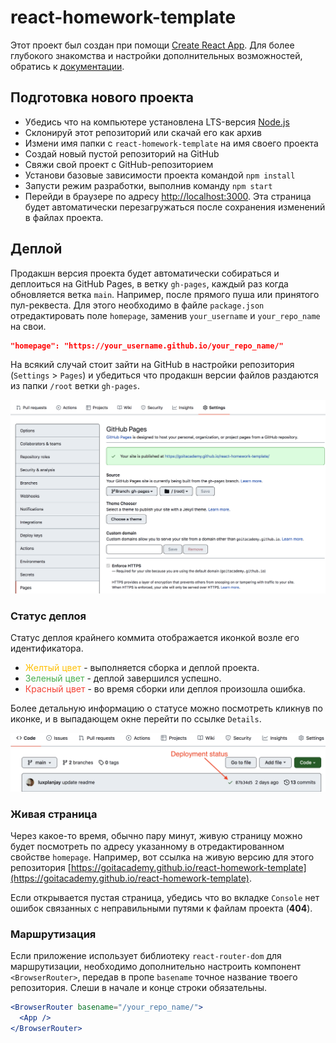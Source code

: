 # react-homework-template

Этот проект был создан при помощи
[Create React App](https://github.com/facebook/create-react-app). Для более
глубокого знакомства и настройки дополнительных возможностей, обратись к
[документации](https://facebook.github.io/create-react-app/docs/getting-started).

## Подготовка нового проекта

- Убедись что на компьютере установлена LTS-версия
  [Node.js](https://nodejs.org/en/)
- Склонируй этот репозиторий или скачай его как архив
- Измени имя папки с `react-homework-template` на имя своего проекта
- Создай новый пустой репозиторий на GitHub
- Свяжи свой проект с GitHub-репозиторием
- Установи базовые зависимости проекта командой `npm install`
- Запусти режим разработки, выполнив команду `npm start`
- Перейди в браузере по адресу [http://localhost:3000](http://localhost:3000).
  Эта страница будет автоматически перезагружаться после сохранения изменений в
  файлах проекта.

## Деплой

Продакшн версия проекта будет автоматически собираться и деплоиться на GitHub
Pages, в ветку `gh-pages`, каждый раз когда обновляется ветка `main`. Например,
после прямого пуша или принятого пул-реквеста. Для этого необходимо в файле
`package.json` отредактировать поле `homepage`, заменив `your_username` и
`your_repo_name` на свои.

```json
"homepage": "https://your_username.github.io/your_repo_name/"
```

На всякий случай стоит зайти на GitHub в настройки репозитория (`Settings` >
`Pages`) и убедиться что продакшн версии файлов раздаются из папки `/root` ветки
`gh-pages`.

![GitHub Pages settings](./settings.png)

### Статус деплоя

Статус деплоя крайнего коммита отображается иконкой возле его идентификатора.

- <span style="color: #ffc107;">Желтый цвет</span> - выполняется сборка и деплой
  проекта.
- <span style="color: #4caf50;">Зеленый цвет</span> - деплой завершился успешно.
- <span style="color: #f44336;">Красный цвет</span> - во время сборки или деплоя
  произошла ошибка.

Более детальную информацию о статусе можно посмотреть кликнув по иконке, и в
выпадающем окне перейти по ссылке `Details`.

![Deployment status](./status.png)

### Живая страница

Через какое-то время, обычно пару минут, живую страницу можно будет посмотреть
по адресу указанному в отредактированном свойстве `homepage`. Например, вот
ссылка на живую версию для этого репозитория
[https://goitacademy.github.io/react-homework-template](https://goitacademy.github.io/react-homework-template).

Если открывается пустая страница, убедись что во вкладке `Console` нет ошибок
связанных с неправильными путями к файлам проекта (**404**).

### Маршрутизация

Если приложение использует библиотеку `react-router-dom` для маршрутизации,
необходимо дополнительно настроить компонент `<BrowserRouter>`, передав в пропе
`basename` точное название твоего репозитория. Слеши в начале и конце строки
обязательны.

```jsx
<BrowserRouter basename="/your_repo_name/">
  <App />
</BrowserRouter>
```
